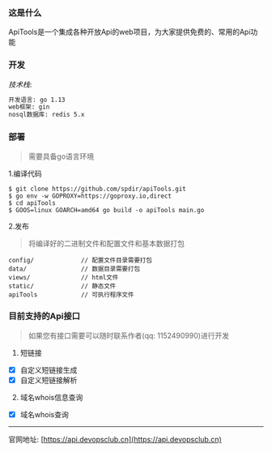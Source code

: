 ### 这是什么
ApiTools是一个集成各种开放Api的web项目，为大家提供免费的、常用的Api功能

### 开发

*技术栈*:
```bash
开发语言: go 1.13
web框架: gin 
nosql数据库: redis 5.x
```

### 部署

> 需要具备go语言环境

1.编译代码
```text
$ git clone https://github.com/spdir/apiTools.git
$ go env -w GOPROXY=https://goproxy.io,direct
$ cd apiTools
$ GOOS=linux GOARCH=amd64 go build -o apiTools main.go
```
2.发布

> 将编译好的二进制文件和配置文件和基本数据打包

```text
config/             // 配置文件目录需要打包 
data/               // 数据目录需要打包  
views/              // html文件
static/             // 静态文件   
apiTools            // 可执行程序文件
```

### 目前支持的Api接口

> 如果您有接口需要可以随时联系作者(qq: 1152490990)进行开发

1. 短链接
- [x] 自定义短链接生成
- [x] 自定义短链接解析

2. 域名whois信息查询
- [x] 域名whois查询

---
官网地址: [https://api.devopsclub.cn](https://api.devopsclub.cn)

